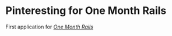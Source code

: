 # Pinteresting for One Month Rails

First application for [*One Month Rails*](http://onemonthrails.com)